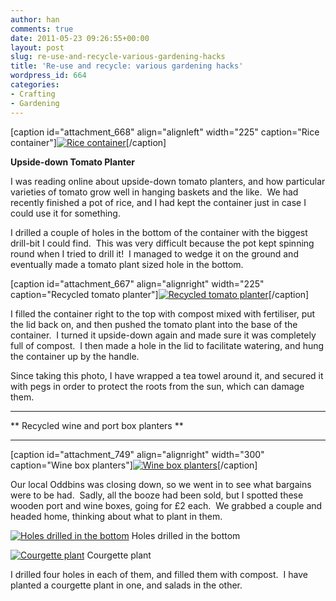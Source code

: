 ```yaml
---
author: han
comments: true
date: 2011-05-23 09:26:55+00:00
layout: post
slug: re-use-and-recycle-various-gardening-hacks
title: 'Re-use and recycle: various gardening hacks'
wordpress_id: 664
categories:
- Crafting
- Gardening
---
```


[caption id="attachment_668" align="alignleft" width="225" caption="Rice container"][![Rice container](http://canthack.org/uploads/planternew-225x300.jpg)](http://canthack.org/2011/05/re-use-and-recycle-various-gardening-hacks/planternew/)[/caption]

**Upside-down Tomato Planter**

I was reading online about upside-down tomato planters, and how particular varieties of tomato grow well in hanging baskets and the like.  We had recently finished a pot of rice, and I had kept the container just in case I could use it for something.


I drilled a couple of holes in the bottom of the container with the   biggest drill-bit I could find.  This was very difficult because the pot   kept spinning round when I tried to drill it!  I managed to wedge it  on  the ground and eventually made a tomato plant sized hole in the  bottom.




[caption id="attachment_667" align="alignright" width="225" caption="Recycled tomato planter"][![Recycled tomato planter](http://canthack.org/uploads/planter-225x300.jpg)](http://canthack.org/2011/05/re-use-and-recycle-various-gardening-hacks/planter/)[/caption]

I filled the container right to the top with compost mixed with fertiliser, put the lid back on, and then pushed the tomato plant into the base of the container.  I turned it upside-down again and made sure it was completely full of compost.  I then made a hole in the lid to facilitate watering, and hung the container up by the handle.

Since taking this photo, I have wrapped a tea towel around it, and secured it with pegs in order to protect the roots from the sun, which can damage them.
** **

**
Recycled wine and port box planters
**

** **

[caption id="attachment_749" align="alignright" width="300" caption="Wine box planters"][![Wine box planters](http://canthack.org/uploads/DSCF11041-300x168.jpg)](http://canthack.org/2011/05/re-use-and-recycle-various-gardening-hacks/dscf1104-2/)[/caption]

Our local Oddbins was closing down, so we went in to see what bargains were to be had.  Sadly, all the booze had been sold, but I spotted these wooden port and wine boxes, going for £2 each.  We grabbed a couple and headed home, thinking about what to plant in them.




[![Holes drilled in the bottom](http://canthack.org/uploads/DSCF11051-168x300.jpg)](http://canthack.org/2011/05/re-use-and-recycle-various-gardening-hacks/dscf1105-2/)
    Holes drilled in the bottom




[![Courgette plant](http://canthack.org/uploads/DSCF11071-168x300.jpg)](http://canthack.org/2011/05/re-use-and-recycle-various-gardening-hacks/dscf1107-2/)
    Courgette plant







I drilled four holes in each of them, and filled them with compost.  I  have planted a courgette plant in one, and salads in the other.



